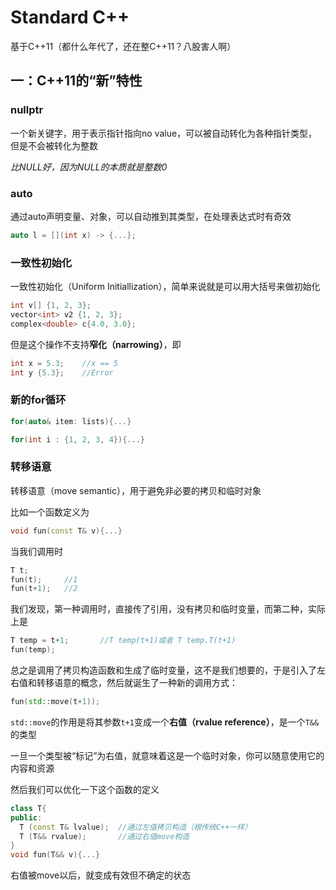 # Standard C++

基于C++11（都什么年代了，还在整C++11？八股害人啊）

## 一：C++11的“新”特性

### nullptr

一个新关键字，用于表示指针指向no value，可以被自动转化为各种指针类型，但是不会被转化为整数

*比NULL好，因为NULL的本质就是整数0*

### auto

通过auto声明变量、对象，可以自动推到其类型，在处理表达式时有奇效

```c++
auto l = [](int x) -> {...};
```

### 一致性初始化

一致性初始化（Uniform Initiallization），简单来说就是可以用大括号来做初始化

```c++
int v[] {1, 2, 3};
vector<int> v2 {1, 2, 3};
complex<double> c{4.0, 3.0};
```

但是这个操作不支持**窄化（narrowing）**，即

```c++
int x = 5.3;	//x == 5
int y {5.3};	//Error
```

### 新的for循环

```c++
for(auto& item: lists){...}

for(int i : {1, 2, 3, 4}){...}
```

### 转移语意

转移语意（move semantic），用于避免非必要的拷贝和临时对象

比如一个函数定义为

```c++
void fun(const T& v){...}
```

当我们调用时

```c++
T t;
fun(t);		//1
fun(t+1);	//2
```

我们发现，第一种调用时，直接传了引用，没有拷贝和临时变量，而第二种，实际上是

```c++
T temp = t+1;		//T temp(t+1)或者 T temp.T(t+1)
fun(temp);
```

总之是调用了拷贝构造函数和生成了临时变量，这不是我们想要的，于是引入了左右值和转移语意的概念，然后就诞生了一种新的调用方式：

```c++
fun(std::move(t+1));
```

`std::move`的作用是将其参数`t+1`变成一个**右值（rvalue reference）**，是一个`T&&`的类型

一旦一个类型被“标记”为右值，就意味着这是一个临时对象，你可以随意使用它的内容和资源

然后我们可以优化一下这个函数的定义

```c++
class T{
public:
  T (const T& lvalue);	//通过左值拷贝构造（根传统C++一样）
  T (T&& rvalue);		//通过右值move构造
}
void fun(T&& v){...}
```

右值被move以后，就变成有效但不确定的状态